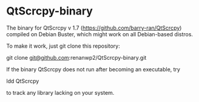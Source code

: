 # QtScrcpy-binary
The binary for QtScrcpy v 1.7 (https://github.com/barry-ran/QtScrcpy) compiled on Debian Buster, which might work on all Debian-based distros.

To make it work, just git clone this repository: 

git clone git@github.com:renanwp2/QtScrcpy-binary.git

If the binary QtScrcpy does not run after becoming an executable, try 

ldd QtScrcpy

to track any library lacking on your system.
